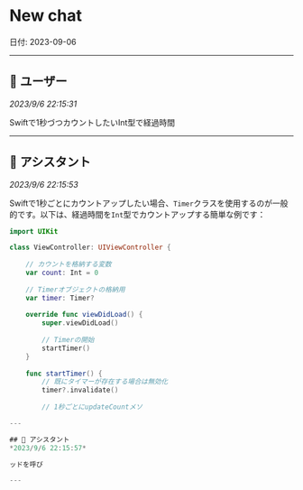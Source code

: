 # New chat

日付: 2023-09-06

---

## 👤 ユーザー
*2023/9/6 22:15:31*

Swiftで1秒づつカウントしたいInt型で経過時間

---

## 🤖 アシスタント
*2023/9/6 22:15:53*

Swiftで1秒ごとにカウントアップしたい場合、`Timer`クラスを使用するのが一般的です。以下は、経過時間を`Int`型でカウントアップする簡単な例です：

```swift
import UIKit

class ViewController: UIViewController {
    
    // カウントを格納する変数
    var count: Int = 0
    
    // Timerオブジェクトの格納用
    var timer: Timer?
    
    override func viewDidLoad() {
        super.viewDidLoad()
        
        // Timerの開始
        startTimer()
    }
    
    func startTimer() {
        // 既にタイマーが存在する場合は無効化
        timer?.invalidate()
        
        // 1秒ごとにupdateCountメソ

---

## 🤖 アシスタント
*2023/9/6 22:15:57*

ッドを呼び

---
